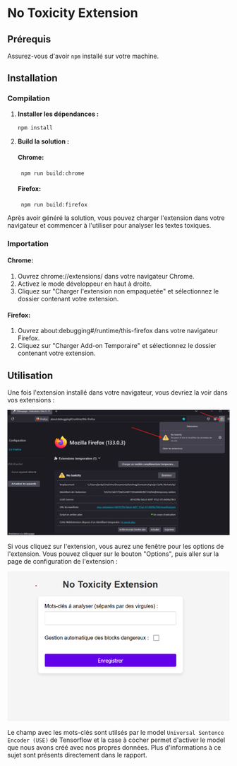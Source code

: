 # No Toxicity Extension

## Prérequis

Assurez-vous d'avoir `npm` installé sur votre machine.

## Installation

### Compilation

1. **Installer les dépendances :**

   ```sh
   npm install
   ```

2. **Build la solution :**
    ####  Chrome:
        npm run build:chrome
        
    #### Firefox:
        npm run build:firefox

Après avoir généré la solution, vous pouvez charger l'extension dans votre navigateur et commencer à l'utiliser pour analyser les textes toxiques.

### Importation

#### Chrome:
1. Ouvrez chrome://extensions/ dans votre navigateur Chrome.
2. Activez le mode développeur en haut à droite.
3. Cliquez sur "Charger l'extension non empaquetée" et sélectionnez le dossier contenant votre extension.

#### Firefox:

1. Ouvrez about:debugging#/runtime/this-firefox dans votre navigateur Firefox.
2. Cliquez sur "Charger Add-on Temporaire" et sélectionnez le dossier contenant votre extension.

## Utilisation

Une fois l'extension installé dans votre navigateur, vous devriez la voir dans vos extensions :

![Image montrant l'emplacement de l'extension](./images/config-extension.png "Image montrant l'extension")

Si vous cliquez sur l'extension, vous aurez une fenêtre pour les options de l'extension. Vous pouvez cliquer sur le bouton "Options", puis aller sur la page de configuration de l'extension :

![Image montrant la configuration de l'extension](./images/config-page-extension.png "Image montrant l'extension")

Le champ avec les mots-clés sont utilsés par le model `Universal Sentence Encoder (USE)` de Tensorflow et la case à cocher permet d'activer le model que nous avons créé avec nos propres données. Plus d'informations à ce sujet sont présents directement dans le rapport.